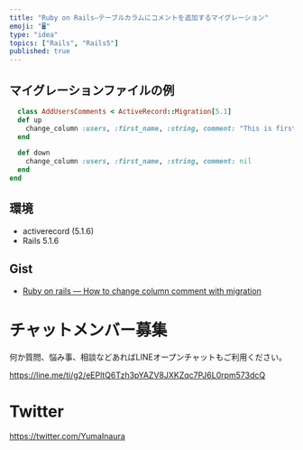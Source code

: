 ```yaml
---
title: "Ruby on Rails—テーブルカラムにコメントを追加するマイグレーション"
emoji: "🖥"
type: "idea"
topics: ["Rails", "Rails5"]
published: true
---
```


## マイグレーションファイルの例

```rb
  class AddUsersComments < ActiveRecord::Migration[5.1]
  def up
    change_column :users, :first_name, :string, comment: "This is first name of user"
  end

  def down
    change_column :users, :first_name, :string, comment: nil
  end
end
```

## 環境

- activerecord (5.1.6)
- Rails 5.1.6

## Gist

- [Ruby on rails — How to change column comment with migration](https://gist.github.com/YumaInaura/a587ade00f46cba0665df82680d3bdd6)








<!-- Update From Qiita API -->

# チャットメンバー募集


何か質問、悩み事、相談などあればLINEオープンチャットもご利用ください。

https://line.me/ti/g2/eEPltQ6Tzh3pYAZV8JXKZqc7PJ6L0rpm573dcQ





# Twitter


https://twitter.com/YumaInaura


<!-- Update From Qiita API -->



